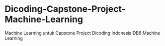 # Dicoding-Capstone-Project-Machine-Learning
Machine Learning untuk Capstone Project Dicoding Indonesia DB8 Machine Learning
